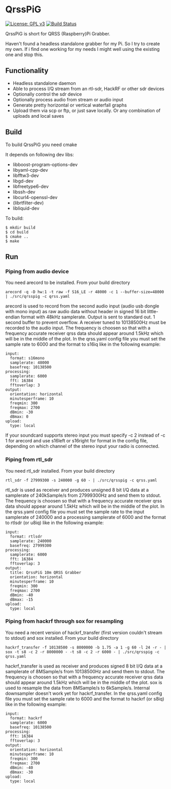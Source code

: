 # QrssPiG

[![License: GPL v3](https://img.shields.io/badge/License-GPL%20v3-blue.svg)](http://www.gnu.org/licenses/gpl-3.0)
[![Build Status](https://travis-ci.org/MartinHerren/QrssPiG.svg?branch=master)](https://travis-ci.org/MartinHerren/QrssPiG)

QrssPiG is short for QRSS (Raspberry)Pi Grabber.

Haven't found a headless standalone grabber for my Pi. So I try to create my own.
If i find one working for my needs I might well using the existing one and stop this.

## Functionality
 - Headless standalone daemon
 - Able to process I/Q stream from an rtl-sdr, HackRF or other sdr devices
 - Optionally control the sdr device
 - Optionally process audio from stream or audio input
 - Generate pretty horizontal or vertical waterfall graphs
 - Upload them via scp or ftp, or just save locally. Or any combination of uploads and local saves

## Build
To build QrssPiG you need cmake

It depends on following dev libs:
 - libboost-program-options-dev
 - libyaml-cpp-dev
 - libfftw3-dev
 - libgd-dev
 - libfreetype6-dev
 - libssh-dev
 - libcurl4-openssl-dev
 - (librtfilter-dev)
 - libliquid-dev

To build:
```
$ mkdir build
$ cd build
$ cmake ..
$ make
```

## Run
### Piping from audio device
You need arecord to be installed. From your build directory
```
arecord -q -D hw:1 -t raw -f S16_LE -r 48000 -c 1 --buffer-size=48000 | ./src/qrsspig -c qrss.yaml
```
arecord is used to record from the second audio input (audio usb dongle with mono input) as raw audio data without header in signed 16 bit little-endian format with 48kHz samplerate. Output is sent to standard out. 1 second buffer to prevent overflow.
A receiver tuned to 10138500Hz must be recorded to the audio input. The frequency is choosen so that with a frequency accurate receiver qrss data should appear around 1.5kHz which will be in the middle of the plot.
In the qrss.yaml config file you must set the sample rate to 6000 and the format to s16iq like in the following example:
```
input:
  format: s16mono
  samplerate: 48000
  basefreq: 10138500
processing:
  samplerate: 6000
  fft: 16384
  fftoverlap: 3
output:
  orientation: horizontal
  minutesperframe: 10
  freqmin: 300
  freqmax: 2700
  dBmin: -30
  dBmax: 0
upload:
  type: local
```
If your soundcard supports stereo input you must specify -c 2 instead of -c 1 for arecord and use s16left or s16right for format in the config file, depending on which channel of the stereo input your radio is connected.

### Piping from rtl_sdr
You need rtl_sdr installed. From your build directory
```
rtl_sdr -f 27999300 -s 240000 -g 60 - | ./src/qrsspig -c qrss.yaml
```
rtl_sdr is used as receiver and produces unsigned 8 bit I/Q data at a samplerate of 240kSample/s from 27999300Hz and send them to stdout.
The frequency is choosen so that with a frequency accurate receiver qrss data should appear around 1.5kHz which will be in the middle of the plot.
In the qrss.yaml config file you must set the sample rate to the input samplerate of 240000 and a processing samplerate of 6000 and the format to rtlsdr (or u8iq) like in the following example:
```
input:
  format: rtlsdr
  samplerate: 240000
  basefreq: 27999300
processing:
  samplerate: 6000
  fft: 16384
  fftoverlap: 3
output:
  title: QrssPiG 10m QRSS Grabber
  orientation: horizontal
  minutesperframe: 10
  freqmin: 300
  freqmax: 2700
  dBmin: -40
  dBmax: -15
upload:
  type: local
```

### Piping from hackrf through sox for resampling
You need a recent version of hackrf_transfer (first version couldn't stream to stdout) and sox installed. From your build directory
```
hackrf_transfer -f 10138500 -s 8000000 -b 1.75 -a 1 -g 60 -l 24 -r - | sox -t s8 -c 2 -r 8000000 - -t s8 -c 2 -r 6000 - | ./src/qrsspig -c qrss.yaml
```
hackrf_transfer is used as receiver and produces signed 8 bit I/Q data at a samplerate of 8MSample/s from 10138500Hz and send them to stdout.
The frequency is choosen so that with a frequency accurate receiver qrss data should appear around 1.5kHz which will be in the middle of the plot.
sox is used to resample the data from 8MSample/s to 6kSample/s. Internal downsampler doesn't work yet for hackrf_transfer.
In the qrss.yaml config file you must set the sample rate to 6000 and the format to hackrf (or s8iq) like in the following example:
```
input:
  format: hackrf
  samplerate: 6000
  basefreq: 10138500
processing:
  fft: 16384
  fftoverlap: 3
output:
  orientation: horizontal
  minutesperframe: 10
  freqmin: 300
  freqmax: 2700
  dBmin: -40
  dBmax: -30
upload:
  type: local
```
